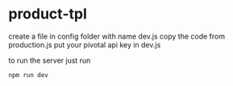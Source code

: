 # product-tpl

create a file in config folder with name dev.js
copy the code from production.js
put your pivotal api key in dev.js

to run the server just run 

`npm run dev`
